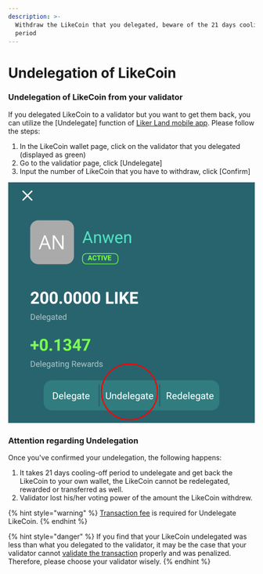 ```yaml
---
description: >-
  Withdraw the LikeCoin that you delegated, beware of the 21 days cooling-off
  period
---
```


# Undelegation of LikeCoin

### **Undelegation of LikeCoin from your validator**

If you delegated LikeCoin to a validator but you want to get them back, you can utilize the \[Undelegate\] function of [Liker Land mobile app](https://liker.land/getapp). Please follow the steps:

1.  In the LikeCoin wallet page, click on the validator that you delegated \(displayed as green\)
2. Go to the validatior page, click \[Undelegate\]
3. Input the number of LikeCoin that you have to withdraw, click \[Confirm\]

![](../../.gitbook/assets/undelegation-en.png)

### **Attention regarding Undelegation**

Once you've confirmed your undelegation, the following happens:

1. It takes 21 days cooling-off period to undelegate and get back the LikeCoin to your own wallet, the LikeCoin cannot be redelegated, rewarded or transferred as well.
2. Validator lost his/her voting power of the amount the LikeCoin withdrew.

{% hint style="warning" %}
[Transaction fee](https://docs.like.co/guides/wallet/transaction-fee) is required for ‌Undelegate LikeCoin.
{% endhint %}

{% hint style="danger" %}
If you find that your LikeCoin undelegated was less than what you delegated to the validator, it may be the case that your validator cannot [validate the transaction](https://docs.like.co/dapp/background#9e68) properly and was penalized. Therefore, please choose your validator wisely.
{% endhint %}

